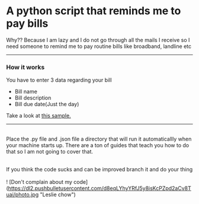 <h1>A python script that reminds me to pay bills</h1>
<p> Why?? Because I am lazy and I do not go through all the mails I receive so I need someone to remind me to pay routine bills like broadband, landline etc
</p>
<hr>
<h3>How it works</h3>
<p>You have to enter 3 data regarding your bill<br>

<ul>
    <li>Bill name</li>
    <li>Bill description</li>
    <li>Bill due date(Just the day)</li>
</ul>
<p>Take a look at <a href="https://github.com/RajNirmal/Python_Remainder/blob/master/items.json">this sample.</a>
<hr>
<br>Place the .py file and .json file a directory that will run it automaticallly when your machine starts up. There are a ton
of guides that teach you how to do that so I am not going to cover that.<br><br>

If you think the code sucks and can be improved branch it and do your thing<br><br>
! [Don't complain about my code] (https://dl2.pushbulletusercontent.com/d8eqLYhyYRfJ5y8isKcPZpd2aCv8Tuai/photo.jpg "Leslie chow")
